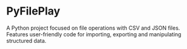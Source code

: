 # PyFilePlay
A Python project focused on file operations with CSV and JSON files. Features user-friendly code for importing, exporting and manipulating structured data.
